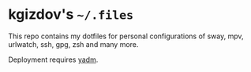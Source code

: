 # kgizdov's `~/.files`

This repo contains my dotfiles for personal configurations of
sway, mpv, urlwatch, ssh, gpg, zsh and many more.

Deployment requires [yadm](https://yadm.io/).
